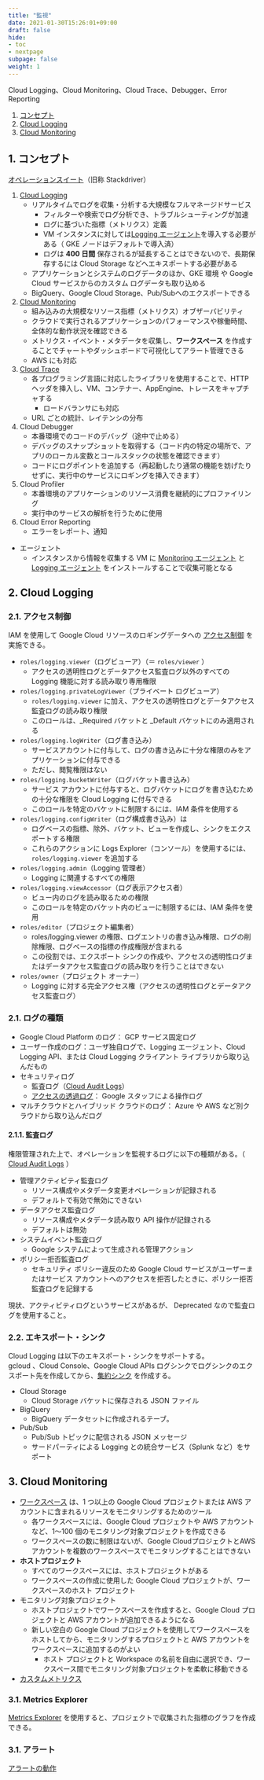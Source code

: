 ```yaml
---
title: "監視"
date: 2021-01-30T15:26:01+09:00
draft: false
hide:
- toc
- nextpage
subpage: false
weight: 1
---
```


Cloud Logging、Cloud Monitoring、Cloud Trace、Debugger、Error Reporting

<!--more-->

1. [コンセプト](#1-コンセプト)
2. [Cloud Logging](#2-cloud-logging)
3. [Cloud Monitoring](#3-cloud-monitoring)

## 1. コンセプト

[オペレーションスイート](https://cloud.google.com/products/operations?hl=ja)（旧称 Stackdriver）

1. [Cloud Logging](https://cloud.google.com/logging/docs/concepts?hl=ja)
    - リアルタイムでログを収集・分析する大規模なフルマネージドサービス
        - フィルターや検索でログ分析でき、トラブルシューティングが加速
        - ログに基づいた指標（メトリクス）定義
        - VM インスタンスに対しては[Logging エージェント](https://cloud.google.com/logging/docs/agent?hl=ja)を導入する必要がある（ GKE ノードはデフォルトで導入済）
        - ログは **400 日間** 保存されるが延長することはできないので、長期保存するには Cloud Storage などへエキスポートする必要がある
    - アプリケーションとシステムのログデータのほか、GKE 環境 や Google Cloud サービスからのカスタム ログデータも取り込める
    - BigQuery、Google Cloud Storage、Pub/Subへのエクスポートできる
2. [Cloud Monitoring](https://cloud.google.com/monitoring/docs/concepts?hl=ja)
    - 組み込みの大規模なリソース指標（メトリクス）オブザーバビリティ
    - クラウドで実行されるアプリケーションのパフォーマンスや稼働時間、全体的な動作状況を確認できる
    - メトリクス・イベント・メタデータを収集し、**ワークスペース** を作成することでチャートやダッシュボードで可視化してアラート管理できる
    - AWS にも対応
3. [Cloud Trace](https://cloud.google.com/trace/docs/overview)
    - 各プログラミング言語に対応したライブラリを使用することで、HTTP ヘッダを挿入し、VM、コンテナー、AppEngine、トレースをキャプチャする
        - ロードバランサにも対応
    - URL ごとの統計、レイテンシの分布
4. Cloud Debugger
    - 本番環境でのコードのデバッグ（途中で止める）
    - デバッグのスナップショットを取得する（コード内の特定の場所で、アプリのローカル変数とコールスタックの状態を確認できます）
    - コードにログポイントを追加する（再起動したり通常の機能を妨げたりせずに、実行中のサービスにロギングを挿入できます）
5. Cloud Profiler
    - 本番環境のアプリケーションのリソース消費を継続的にプロファイリング
    - 実行中のサービスの解析を行うために使用
6. Cloud Error Reporting
    - エラーをレポート、通知

- エージェント
    - インスタンスから情報を収集する VM に [Monitoring エージェント](https://cloud.google.com/monitoring/agent) と [Logging エージェント](https://cloud.google.com/logging/docs/agent?hl=ja) をインストールすることで収集可能となる

## 2. Cloud Logging

### 2.1. アクセス制御

IAM を使用して Google Cloud リソースのロギングデータへの [アクセス制御](https://cloud.google.com/logging/docs/access-control?hl=ja#permissions_and_roles) を実施できる。  

- `roles/logging.viewer`（ログビューア）（＝ `roles/viewer` ）
    - アクセスの透明性ログとデータアクセス監査ログ以外のすべての Logging 機能に対する読み取り専用権限
- `roles/logging.privateLogViewer`（プライベート ログビューア）
    - `roles/logging.viewer` に加え、アクセスの透明性ログとデータアクセス監査ログの読み取り権限
    - このロールは、_Required バケットと _Default バケットにのみ適用される
- `roles/logging.logWriter`（ログ書き込み）
    - サービスアカウントに付与して、ログの書き込みに十分な権限のみをアプリケーションに付与できる
    - ただし、閲覧権限はない
- `roles/logging.bucketWriter`（ログバケット書き込み）
    - サービス アカウントに付与すると、ログバケットにログを書き込むための十分な権限を Cloud Logging に付与できる
    - このロールを特定のバケットに制限するには、IAM 条件を使用する
- `roles/logging.configWriter`（ログ構成書き込み）は
    - ログベースの指標、除外、バケット、ビューを作成し、シンクをエクスポートする権限
    - これらのアクションに Logs Explorer（コンソール）を使用するには、 `roles/logging.viewer` を追加する
- `roles/logging.admin`（Logging 管理者）
    - Logging に関連するすべての権限
- `roles/logging.viewAccessor`（ログ表示アクセス者）
    - ビュー内のログを読み取るための権限
    - このロールを特定のバケット内のビューに制限するには、IAM 条件を使用
- `roles/editor`（プロジェクト編集者）
    - roles/logging.viewer の権限、ログエントリの書き込み権限、ログの削除権限、ログベースの指標の作成権限が含まれる
    - この役割では、エクスポート シンクの作成や、アクセスの透明性ログまたはデータアクセス監査ログの読み取りを行うことはできない
- `roles/owner`（プロジェクト オーナー）
    - Logging に対する完全アクセス権（アクセスの透明性ログとデータアクセス監査ログ）

### 2.1. ログの種類

- Google Cloud Platform のログ： GCP サービス固定ログ
- ユーザー作成のログ：ユーザ独自ログで、Logging エージェント、Cloud Logging API、または Cloud Logging クライアント ライブラリから取り込んだもの
- セキュリティログ
    - 監査ログ（[Cloud Audit Logs](https://cloud.google.com/logging/docs/audit)）
    - [アクセスの透過ログ](https://cloud.google.com/logging/docs/audit/access-transparency-overview)： Google スタッフによる操作ログ
- マルチクラウドとハイブリッド クラウドのログ： Azure や AWS など別クラウドから取り込んだログ

#### 2.1.1. 監査ログ

権限管理された上で、オペレーションを監視するログに以下の種類がある。（ [Cloud Audit Logs](https://cloud.google.com/logging/docs/audit) ）

- 管理アクティビティ監査ログ
    - リソース構成やメタデータ変更オペレーションが記録される
    - デフォルトで有効で無効にできない
- データアクセス監査ログ
    - リソース構成やメタデータ読み取り API 操作が記録される
    - デフォルトは無効
- システムイベント監査ログ
    - Google システムによって生成される管理アクション
- ポリシー拒否監査ログ
    - セキュリティ ポリシー違反のため Google Cloud サービスがユーザーまたはサービス アカウントへのアクセスを拒否したときに、ポリシー拒否監査ログを記録する

現状、アクティビティログというサービスがあるが、 Deprecated なので監査ログを使用すること。

### 2.2. エキスポート・シンク

Cloud Logging は以下のエキスポート・シンクをサポートする。  
gcloud 、Cloud Console、Google Cloud APIs ログシンクでログシンクのエクスポート先を作成してから、[集約シンク](https://cloud.google.com/logging/docs/export/aggregated_sinks) を作成する。

- Cloud Storage
    - Cloud Storage バケットに保存される JSON ファイル
- BigQuery
    - BigQuery データセットに作成されるテーブ。
- Pub/Sub
    - Pub/Sub トピックに配信される JSON メッセージ
    - サードパーティによる Logging との統合サービス（Splunk など）をサポート

## 3. Cloud Monitoring

- [ワークスペース](https://cloud.google.com/monitoring/workspaces?hl=ja#accounts) は、1 つ以上の Google Cloud プロジェクトまたは AWS アカウントに含まれるリソースをモニタリングするためのツール
    - 各ワークスペースには、Google Cloud プロジェクトや AWS アカウントなど、1～100 個のモニタリング対象プロジェクトを作成できる
    - ワークスペースの数に制限はないが、Google CloudプロジェクトとAWSアカウントを複数のワークスペースでモニタリングすることはできない
- **ホストプロジェクト**
    - すべてのワークスペースには、ホストプロジェクトがある
    - ワークスペースの作成に使用した Google Cloud プロジェクトが、ワークスペースのホスト プロジェクト
- モニタリング対象プロジェクト
    - ホストプロジェクトでワークスペースを作成すると、Google Cloud プロジェクトと AWS アカウントが追加できるようになる
    - 新しい空白の Google Cloud プロジェクトを使用してワークスペースをホストしてから、モニタリングするプロジェクトと AWS アカウントをワークスペースに追加するのがよい
        - ホスト プロジェクトと Workspace の名前を自由に選択でき、ワークスペース間でモニタリング対象プロジェクトを柔軟に移動できる
- [カスタムメトリクス](https://cloud.google.com/monitoring/custom-metrics)

### 3.1. Metrics Explorer

[Metrics Explorer](https://cloud.google.com/monitoring/charts/metrics-explorer?hl=ja) を使用すると、プロジェクトで収集された指標のグラフを作成できる。

### 3.1. アラート

[アラートの動作](https://cloud.google.com/monitoring/alerts/concepts-indepth)